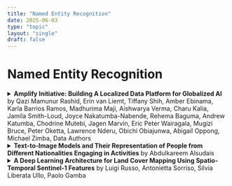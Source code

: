```yaml
---
title: "Named Entity Recognition"
date: 2025-06-03
type: "topic"
layout: "single"
draft: false
---
```


# Named Entity Recognition

<details>
<summary><strong>Amplify Initiative: Building A Localized Data Platform for Globalized AI</strong> by Qazi Mamunur Rashid, Erin van Liemt, Tiffany Shih, Amber Ebinama, Karla Barrios Ramos, Madhurima Maji, Aishwarya Verma, Charu Kalia, Jamila Smith-Loud, Joyce Nakatumba-Nabende, Rehema Baguma, Andrew Katumba, Chodrine Mutebi, Jagen Marvin, Eric Peter Wairagala, Mugizi Bruce, Peter Oketta, Lawrence Nderu, Obichi Obiajunwa, Abigail Oppong, Michael Zimba, Data Authors</summary>

- **Published**: April 18, 2025 at 11:20 PM UTC  
- **PDF**: [Download PDF](http://arxiv.org/pdf/2504.14105v1)  
- **arXiv ID**: 2504.14105v1  
- **Summary**: Current AI models often fail to account for local context and language, given the predominance of English and Western internet content in their training data. This hinders the global relevance, usefulness, and safety of these models as they gain more users around the globe. Amplify Initiative, a data platform and methodology, leverages expert communities to collect diverse, high-quality data to address the limitations of these models. The platform is designed to enable co-creation of datasets, provide access to high-quality multilingual datasets, and offer recognition to data authors. This paper presents the approach to co-creating datasets with domain experts (e.g., health workers, teachers) through a pilot conducted in Sub-Saharan Africa (Ghana, Kenya, Malawi, Nigeria, and Uganda). In partnership with local researchers situated in these countries, the pilot demonstrated an end-to-end approach to co-creating data with 155 experts in sensitive domains (e.g., physicians, bankers, anthropologists, human and civil rights advocates). This approach, implemented with an Android app, resulted in an annotated dataset of 8,091 adversarial queries in seven languages (e.g., Luganda, Swahili, Chichewa), capturing nuanced and contextual information related to key themes such as misinformation and public interest topics. This dataset in turn can be used to evaluate models for their safety and cultural relevance within the context of these languages.

</details>

<details>
<summary><strong>Text-to-Image Models and Their Representation of People from Different
  Nationalities Engaging in Activities</strong> by Abdulkareem Alsudais</summary>

- **Published**: April 08, 2025 at 05:37 AM UTC  
- **PDF**: [Download PDF](http://arxiv.org/pdf/2504.06313v2)  
- **arXiv ID**: 2504.06313v2  
- **Summary**: The primary objective of this paper is to investigate how a popular Text-to-Image (T2I) model represents people from 208 different nationalities when prompted to generate images of individuals performing typical activities. Two scenarios were developed, and images were generated based on input prompts that specified nationalities. The results show that in one scenario, the majority of images, and in the other, a substantial portion, depict individuals wearing traditional attire. This suggests that the model emphasizes such characteristics even when they are impractical for the given activity. A statistically significant relationship was observed between this representation pattern and the regions associated with the specified countries. This indicates that the issue disproportionately affects certain areas, particularly the Middle East & North Africa and Sub-Saharan Africa. A notable association with income groups was also found. CLIP was used to measure alignment scores between generated images and various prompts and captions. The findings indicate statistically significant higher scores for images featuring individuals in traditional attire in one scenario. The study also examined revised prompts (additional contextual information automatically added to the original input prompts) to assess their potential influence on how individuals are represented in the generated images, finding that the word "traditional" was commonly added to revised prompts. These findings provide valuable insights into how T2I models represent individuals from various countries and highlight potential areas for improvement in future models.

</details>

<details>
<summary><strong>A Deep Learning Architecture for Land Cover Mapping Using
  Spatio-Temporal Sentinel-1 Features</strong> by Luigi Russo, Antonietta Sorriso, Silvia Liberata Ullo, Paolo Gamba</summary>

- **Published**: March 10, 2025 at 12:15 PM UTC  
- **PDF**: [Download PDF](http://arxiv.org/pdf/2503.07230v1)  
- **arXiv ID**: 2503.07230v1  
- **Summary**: Land Cover (LC) mapping using satellite imagery is critical for environmental monitoring and management. Deep Learning (DL), particularly Convolutional Neural Networks (CNNs) and Vision Transformers (ViTs), have revolutionized this field by enhancing the accuracy of classification tasks. In this work, a novel approach combining a transformer-based Swin-Unet architecture with seasonal synthesized spatio-temporal images has been employed to classify LC types using spatio-temporal features extracted from Sentinel-1 (S1) Synthetic Aperture Radar (SAR) data, organized into seasonal clusters. The study focuses on three distinct regions - Amazonia, Africa, and Siberia - and evaluates the model performance across diverse ecoregions within these areas. By utilizing seasonal feature sequences instead of dense temporal sequences, notable performance improvements have been achieved, especially in regions with temporal data gaps like Siberia, where S1 data distribution is uneven and non-uniform. The results demonstrate the effectiveness and the generalization capabilities of the proposed methodology in achieving high overall accuracy (O.A.) values, even in regions with limited training data.

</details>


